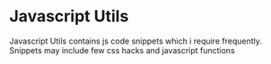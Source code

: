 Javascript Utils
================


Javascript Utils contains js code snippets which i require frequently.
Snippets may include few css hacks and javascript functions
